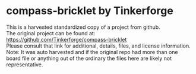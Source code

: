 
# compass-bricklet by Tinkerforge  
This is a harvested standardized copy of a project from github.  
The original project can be found at:  
https://github.com/Tinkerforge/compass-bricklet  
Please consult that link for additional, details, files, and license information.  
Note: It was auto harvested and if the original repo had more than one board file or anything out of the ordinary the files here are likely not representative.  
    